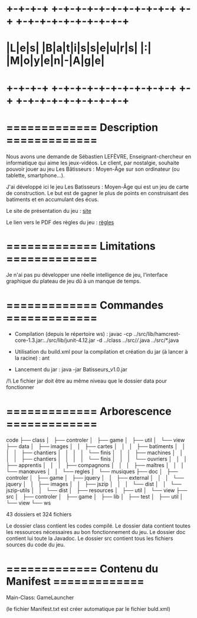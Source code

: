 # +-+-+-+ +-+-+-+-+-+-+-+-+-+-+ +-+ +-+-+-+-+-+-+-+-+-+
# |L|e|s| |B|a|t|i|s|s|e|u|r|s| |:| |M|o|y|e|n|-|A|g|e|
# +-+-+-+ +-+-+-+-+-+-+-+-+-+-+ +-+ +-+-+-+-+-+-+-+-+-+              


# ============= Description =============

Nous avons une demande de Sébastien LEFÈVRE, Enseignant-chercheur en informatique qui aime les jeux-vidéos. Le client, par nostalgie, souhaite pouvoir jouer au jeu Les Bâtisseurs : Moyen-Âge sur son ordinateur (ou tablette, smartphone…). 

J'ai développé ici le jeu Les Batisseurs : Moyen-Âge qui est un jeu de carte de construction. Le but est de gagner le plus de points en construisant des batiments et en accumulant des écus.

Le site de présentation du jeu : [site](https://studiobombyx.com/jeu/les-batisseurs/)

Le lien vers le PDF des règles du jeu : [règles](https://studiobombyx.com/assets/LES-BATISSEURS_MOYEN-AGE_rulebook_FR.pdf)

# ============= Limitations =============

Je n'ai pas pu développer une réelle intelligence de jeu, l'interface graphique du plateau de jeu dû à un manque de temps.

# ============= Commandes =============

 - Compilation (depuis le répertoire ws) : javac -cp ../src/lib/hamcrest-core-1.3.jar:../src/lib/junit-4.12.jar -d ../class ../src/*/*.java ../src/*.java
 
 - Utilisation du build.xml pour la compilation et création du jar (à lancer à la racine) : ant
 
 - Lancement du jar : java -jar Batisseurs_v1.0.jar

/!\ Le fichier jar doit être au même niveau que le dossier data pour fonctionner

# ============= Arborescence =============

code
├── class
│   ├── controler
│   ├── game
│   ├── util
│   └── view
├── data
│   ├── images
│   │   ├── cartes
│   │   │   ├── batiments
│   │   │   │   ├── chantiers
│   │   │   │   └── finis
│   │   │   ├── machines
│   │   │   │   ├── chantiers
│   │   │   │   └── finis
│   │   │   └── ouvriers
│   │   │       ├── apprentis
│   │   │       ├── compagnons
│   │   │       ├── maîtres
│   │   │       └── manœuves
│   │   └── regles
│   └── musiques
├── doc
│   ├── controler
│   ├── game
│   ├── jquery
│   │   ├── external
│   │   │   └── jquery
│   │   ├── images
│   │   ├── jszip
│   │   │   └── dist
│   │   └── jszip-utils
│   │       └── dist
│   ├── resources
│   ├── util
│   └── view
├── src
│   ├── controler
│   ├── game
│   ├── lib
│   ├── test
│   ├── util
│   └── view
└── ws

43 dossiers et 324 fichiers

Le dossier class contient les codes compilé.
Le dossier data contient toutes les ressources nécessaires au bon fonctionnement du jeu.
Le dossier doc contient lui toute la Javadoc.
Le dossier src contient tous les fichiers sources du code du jeu.

# ============= Contenu du Manifest =============

Main-Class: GameLauncher

(le fichier Manifest.txt est créer automatique par le fichier buld.xml)
